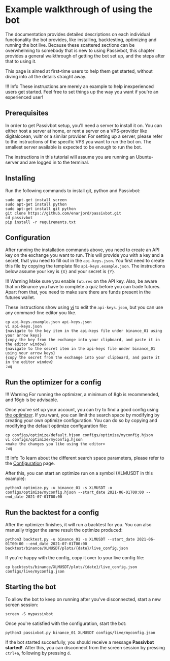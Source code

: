 # Example walkthrough of using the bot

The documentation provides detailed descriptions on each individual functionality the bot provides, like
installing, backtesting, optimizing and running the bot live. Because these scattered sections can be
overwhelming to somebody that is new to using Passivbot, this chapter provides a general walkthrough of
getting the bot set up, and the steps after that to using it.

This page is aimed at first-time users to help them get started, without diving into all the details straight away.

!!! Info
    These instructions are merely an example to help inexperienced users get started. Feel free to set things up the way you
    want if you're an experienced user!

## Prerequisites

In order to get Passivbot setup, you'll need a server to install it on. You can either host a server
at home, or rent a server on a VPS-provider like digitalocean, vultr or a similar provider. For setting
up a server, please refer to the instructions of the specific VPS you want to run the bot on. The smallest server
available is expected to be enough to run the bot.

The instructions in this tutorial will assume you are running an Ubuntu-server and are logged in to the terminal.

## Installing

Run the following commands to install git, python and Passivbot:

```shell
sudo apt-get install screen
sudo apt-get install python
sudo apt-get install git python
git clone https://github.com/enarjord/passivbot.git
cd passivbot
pip install -r requirements.txt
```

## Configuration

After running the installation commands above, you need to create an API key on the exchange you want to run.
This will provide you with a key and a secret, that you need to fill out in the `api-keys.json`. You first need to
create this file by copying the template file `api-keys.example.json`.
The instructions below assume your key is `{X}` and your secret is `{Y}`.

!!! Warning
    Make sure you enable `futures` on the API key. Also, be aware that on Binance you have to complete a quiz before you
    can trade futures. Apart from that, you need to make sure there are funds present in the futures wallet.

These instructions show using [vi](http://www.atmos.albany.edu/daes/atmclasses/atm350/vi_cheat_sheet.pdf) to edit the `api-keys.json`, but you can use any command-line editor you like.

```shell
cp api-keys.example.json api-keys.json
vi api-keys.json
{navigate to the key item in the api-keys file under binance_01 using your arrow keys}
{copy the key from the exchange into your clipboard, and paste it in the editor window}
{navigate to the secret item in the api-keys file under binance_01 using your arrow keys}
{copy the secret from the exchange into your clipboard, and paste it in the editor window}
:wq
```

## Run the optimizer for a config

!!! Warning
    For running the optimizer, a minimum of 8gb is recommended, and 16gb is be advisable.

Once you've set up your account, you can try to find a good config using [the optimizer](optimize.md). If you want, you can limit the
search space by modifying by creating your own optimize configuration. You can do so by copying and modifying the default
optimize configuration file:

```shell
cp configs/optimize/default.hjson configs/optimize/myconfig.hjson
vi configs/optimize/myconfig.hjson
<make the changes you like using the editor>
:wq
```

!!! Info
    To learn about the different search space parameters, please refer to the [Configuration](configuration.md) page.

After this, you can start an optimize run on a symbol (XLMUSDT in this example):

```shell
python3 optimize.py -u binance_01 -s XLMUSDT -o configs/optimize/myconfig.hjson --start_date 2021-06-01T00:00 --end_date 2021-07-01T00:00
```

## Run the backtest for a config

After the optimizer finishes, it will run a backtest for you. You can also manually trigger the same result the optimize produced:

```shell
python3 backtest.py -u binance_01 -s XLMUSDT --start_date 2021-06-01T00:00 --end_date 2021-07-01T00:00 backtest/binance/XLMUSDT/plots/{date}/live_config.json
```

If you're happy with the config, copy it over to your live config file:

```shell
cp backtests/binance/XLMUSDT/plots/{date}/live_config.json configs/live/myconfig.json
```

## Starting the bot

To allow the bot to keep on running after you've disconnected, start a new screen session:

```shell
screen -S mypassivbot
```

Once you're satisfied with the configuration, start the bot:

```shell
python3 passivbot.py binance_01 XLMUSDT configs/live/myconfig.json
```

If the bot started succesfully, you should receive a message **Passivbot started!**. After this, you can disconnect
from the screen session by pressing `ctrl+a`, following by pressing `d`.
